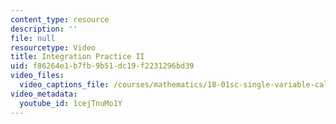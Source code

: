 ```yaml
---
content_type: resource
description: ''
file: null
resourcetype: Video
title: Integration Practice II
uid: f86264e1-b7fb-9b51-dc19-f2231296bd39
video_files:
  video_captions_file: /courses/mathematics/18-01sc-single-variable-calculus-fall-2010/unit-4-techniques-of-integration/exam-4/session-85-review-for-exam-4/integration-practice-ii/1cejTnuMo1Y.vtt
video_metadata:
  youtube_id: 1cejTnuMo1Y
---
```


